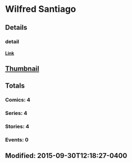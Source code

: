 # Wilfred  Santiago 
## Details
### detail
#### [Link](http://marvel.com/comics/creators/4028/wilfred_santiago?utm_campaign=apiRef&utm_source=225578a89fc76f3d20fbffda5d17a88d)
## [Thumbnail](http://i.annihil.us/u/prod/marvel/i/mg/b/40/image_not_available.jpg)
## Totals
### Comics: 4
### Series: 4
### Stories: 4
### Events: 0
## Modified: 2015-09-30T12:18:27-0400